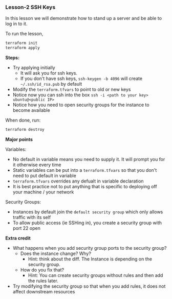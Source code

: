 ### Lesson-2 SSH Keys 

In this lesson we will demonstrate how to stand up a server and be able to log in to it. 

To run the lesson, 
```bash
terraform init
terraform apply
```

**Steps:**
- Try applying initially
    - It will ask you for ssh keys. 
    - If you don't have ssh keys, `ssh-keygen -b 4096` will create `~/.ssh/id_rsa.pub` by default 
- Modify the `terraform.tfvars` to point to old or new keys 
- Notice now you can ssh into the box `ssh -i <path to your key> ubuntu@<public IP>`
- Notice how you need to open security groups for the instance to become available 

When done, run:
```bash
terraform destroy
```

**Major points**

Variables:
- No default in variable means you need to supply it.  It will prompt you for it otherwise every time
- Static variables can be put into a `terraform.tfvars` so that you don't need to put default in variable
- `terraform.tfvars` overrides any defualt in variable declaration 
- It is best practice not to put anything that is specific to deploying off your machine / your network 
 
Security Groups:
- Instances by default join the `default security group` which only allows traffic with its self
- To allow public access (ie SSHing in), you create a security group with port 22 open 

**Extra credit**
- What happens when you add security group ports to the security group?
    - Does the instance change? Why?
        - Hint: think about the diff. The Instance is depending on the security group. 
    - How do you fix that?
        - Hint: You can create security groups without rules and then add the rules later. 
- Try modifying the security group so that when you add rules, it does not affect downstream resources  
     